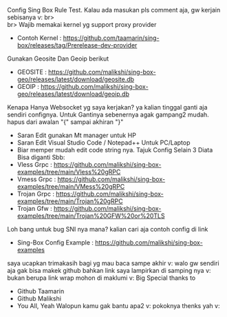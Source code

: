 Config Sing Box Rule Test. Kalau ada masukan pls comment aja, gw kerjain sebisanya v: br>
<br>
br>
Wajib memakai kernel yg support proxy provider
 - Contoh Kernel : https://github.com/taamarin/sing-box/releases/tag/Prerelease-dev-provider

Gunakan Geosite Dan Geoip berikut
 - GEOSITE : https://github.com/malikshi/sing-box-geo/releases/latest/download/geosite.db
 - GEOIP : https://github.com/malikshi/sing-box-geo/releases/latest/download/geoip.db

Kenapa Hanya Websocket yg saya kerjakan? ya kalian tinggal ganti aja sendiri confignya. Untuk Gantinya sebenernya agak gampang2 mudah. hapus dari awalan "{" sampai akhiran "}"

 - Saran Edit gunakan Mt manager untuk HP
 - Saran Edit Visual Studio Code / Notepad++ Untuk PC/Laptop
 - Biar memper mudah edit code string nya. 
Tajuk Config Selain 3 Diata Bisa diganti Sbb:
 - Vless Grpc : https://github.com/malikshi/sing-box-examples/tree/main/Vless%20gRPC
 - Vmess Grpc : https://github.com/malikshi/sing-box-examples/tree/main/VMess%20gRPC
 - Trojan Grpc : https://github.com/malikshi/sing-box-examples/tree/main/Trojan%20gRPC
 - Trojan Gfw : https://github.com/malikshi/sing-box-examples/tree/main/Trojan%20GFW%20or%20TLS

Loh bang untuk bug SNI nya mana? kalian cari aja contoh config di link 
 - Sing-Box Config Example : https://github.com/malikshi/sing-box-examples

saya ucapkan trimakasih bagi yg mau baca sampe akhir v: walo gw sendiri aja gak bisa makek github bahkan link saya lampirkan di samping nya v: bukan berupa link wrap mohon di maklumi v:
Big Special thanks to 
 - Github Taamarin
 - Github Malikshi
 - You All, Yeah Walopun kamu gak bantu apa2 v: pokoknya thenks yah v:
